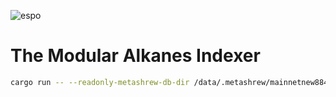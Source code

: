 ![espo](https://github.com/user-attachments/assets/e630d479-1c2d-4ed4-86bd-d3d902de6d07)

# The Modular Alkanes Indexer

```bash
cargo run -- --readonly-metashrew-db-dir /data/.metashrew/mainnetnew884 --port 5778 --electrum-rpc-url 0.0.0.0:50015
